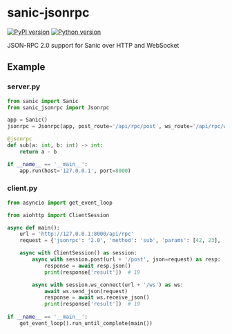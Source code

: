# sanic-jsonrpc
[![PyPI version](https://img.shields.io/pypi/v/sanic-jsonrpc.svg)](https://pypi.org/project/sanic-jsonrpc)
[![Python version](https://img.shields.io/pypi/pyversions/sanic-jsonrpc.svg)](https://pypi.org/project/sanic-jsonrpc)

JSON-RPC 2.0 support for Sanic over HTTP and WebSocket

## Example

### server.py
```python
from sanic import Sanic
from sanic_jsonrpc import Jsonrpc

app = Sanic()
jsonrpc = Jsonrpc(app, post_route='/api/rpc/post', ws_route='/api/rpc/ws')

@jsonrpc
def sub(a: int, b: int) -> int:
    return a - b

if __name__ == '__main__':
    app.run(host='127.0.0.1', port=8000)
```

### client.py
```python
from asyncio import get_event_loop

from aiohttp import ClientSession

async def main():
    url = 'http://127.0.0.1:8000/api/rpc'
    request = {'jsonrpc': '2.0', 'method': 'sub', 'params': [42, 23], 'id': 1}

    async with ClientSession() as session:
        async with session.post(url + '/post', json=request) as resp:
            response = await resp.json()
            print(response['result'])  # 19

        async with session.ws_connect(url + '/ws') as ws:
            await ws.send_json(request)
            response = await ws.receive_json()
            print(response['result'])  # 19
            
if __name__ == '__main__':
    get_event_loop().run_until_complete(main())
```